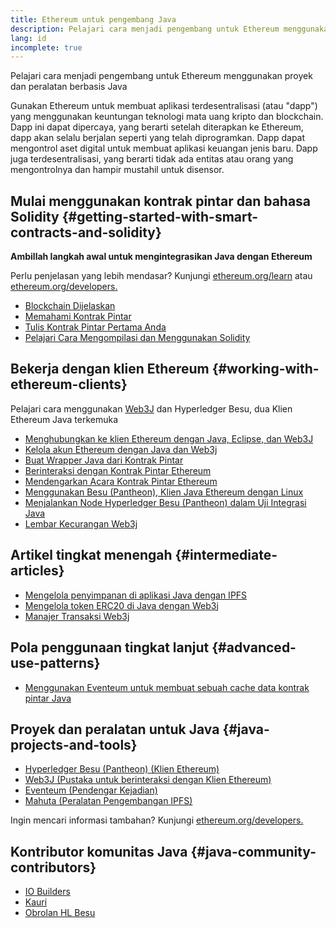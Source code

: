 ```yaml
---
title: Ethereum untuk pengembang Java
description: Pelajari cara menjadi pengembang untuk Ethereum menggunakan proyek dan peralatan berbasis Java
lang: id
incomplete: true
---
```


<FeaturedText>Pelajari cara menjadi pengembang untuk Ethereum menggunakan proyek dan peralatan berbasis Java</FeaturedText>

Gunakan Ethereum untuk membuat aplikasi terdesentralisasi (atau "dapp") yang menggunakan keuntungan teknologi mata uang kripto dan blockchain. Dapp ini dapat dipercaya, yang berarti setelah diterapkan ke Ethereum, dapp akan selalu berjalan seperti yang telah diprogramkan. Dapp dapat mengontrol aset digital untuk membuat aplikasi keuangan jenis baru. Dapp juga terdesentralisasi, yang berarti tidak ada entitas atau orang yang mengontrolnya dan hampir mustahil untuk disensor.

## Mulai menggunakan kontrak pintar dan bahasa Solidity {#getting-started-with-smart-contracts-and-solidity}

**Ambillah langkah awal untuk mengintegrasikan Java dengan Ethereum**

Perlu penjelasan yang lebih mendasar? Kunjungi [ethereum.org/learn](/learn/) atau [ethereum.org/developers.](/developers/)

- [Blockchain Dijelaskan](https://kauri.io/article/d55684513211466da7f8cc03987607d5/blockchain-explained)
- [Memahami Kontrak Pintar](https://kauri.io/article/e4f66c6079e74a4a9b532148d3158188/ethereum-101-part-5-the-smart-contract)
- [Tulis Kontrak Pintar Pertama Anda](https://kauri.io/article/124b7db1d0cf4f47b414f8b13c9d66e2/remix-ide-your-first-smart-contract)
- [Pelajari Cara Mengompilasi dan Menggunakan Solidity](https://kauri.io/article/973c5f54c4434bb1b0160cff8c695369/understanding-smart-contract-compilation-and-deployment)

## Bekerja dengan klien Ethereum {#working-with-ethereum-clients}

Pelajari cara menggunakan [Web3J](https://github.com/web3j/web3j) dan Hyperledger Besu, dua Klien Ethereum Java terkemuka

- [Menghubungkan ke klien Ethereum dengan Java, Eclipse, dan Web3J](https://kauri.io/article/b9eb647c47a546bc95693acc0be72546/connecting-to-an-ethereum-client-with-java-eclipse-and-web3j)
- [Kelola akun Ethereum dengan Java dan Web3j](https://kauri.io/article/925d923e12c543da9a0a3e617be963b4/manage-an-ethereum-account-with-java-and-web3j)
- [Buat Wrapper Java dari Kontrak Pintar](https://kauri.io/article/84475132317d4d6a84a2c42eb9348e4b/generate-a-java-wrapper-from-your-smart-contract)
- [Berinteraksi dengan Kontrak Pintar Ethereum](https://kauri.io/article/14dc434d11ef4ee18bf7d57f079e246e/interacting-with-an-ethereum-smart-contract-in-java)
- [Mendengarkan Acara Kontrak Pintar Ethereum](https://kauri.io/article/760f495423db42f988d17b8c145b0874/listening-for-ethereum-smart-contract-events-in-java)
- [Menggunakan Besu (Pantheon), Klien Java Ethereum dengan Linux](https://kauri.io/article/276dd27f1458443295eea58403fd6965/using-pantheon-the-java-ethereum-client-with-linux)
- [Menjalankan Node Hyperledger Besu (Pantheon) dalam Uji Integrasi Java](https://kauri.io/article/7dc3ecc391e54f7b8cbf4e5fa0caf780/running-a-pantheon-node-in-java-integration-tests)
- [Lembar Kecurangan Web3j](<https://kauri.io/web3j-cheat-sheet-(java-ethereum)/5dfa1ea941ac3d0001ce1d90/c>)

## Artikel tingkat menengah {#intermediate-articles}

- [Mengelola penyimpanan di aplikasi Java dengan IPFS](https://kauri.io/article/3e8494f4f56f48c4bb77f1f925c6d926/managing-storage-in-a-java-application-with-ipfs)
- [Mengelola token ERC20 di Java dengan Web3j](https://kauri.io/article/d13e911bbf624108b1d5718175a5e0a0/manage-erc20-tokens-in-java-with-web3j)
- [Manajer Transaksi Web3j](https://kauri.io/article/4cb780bb4d0846438d11885a25b6d7e7/web3j-transaction-managers)

## Pola penggunaan tingkat lanjut {#advanced-use-patterns}

- [Menggunakan Eventeum untuk membuat sebuah cache data kontrak pintar Java](https://kauri.io/article/fe81ee9612eb4e5a9ab72790ef24283d/using-eventeum-to-build-a-java-smart-contract-data-cache)

## Proyek dan peralatan untuk Java {#java-projects-and-tools}

- [Hyperledger Besu (Pantheon) (Klien Ethereum)](https://docs.pantheon.pegasys.tech/en/stable/)
- [Web3J (Pustaka untuk berinteraksi dengan Klien Ethereum)](https://github.com/web3j/web3j)
- [Eventeum (Pendengar Kejadian)](https://github.com/ConsenSys/eventeum)
- [Mahuta (Peralatan Pengembangan IPFS)](https://github.com/ConsenSys/mahuta)

Ingin mencari informasi tambahan? Kunjungi [ethereum.org/developers.](/developers/)

## Kontributor komunitas Java {#java-community-contributors}

- [IO Builders](https://io.builders)
- [Kauri](https://kauri.io)
- [Obrolan HL Besu](https://chat.hyperledger.org/channel/besu)
